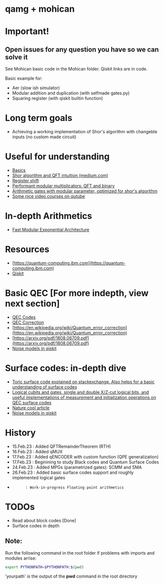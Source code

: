# qamg + mohican

# Important!
## Open issues for any question you have so we can solve it

See Mohican basic code in the Mohican folder.
Qiskit links are in code.

Basic example for:
- Aer (slow ish simulator)
- Modular addition and duplication (with selfmade gates.py)
- Squaring register (with qiskit builtin function)

# Long term goals
- Achieving a working implementation of Shor's algorithm
with changeble inputs (no custom made circuit)

# Useful for understanding
- [Basics](https://arxiv.org/pdf/quant-ph/0406176.pdf)
- [Shor algorithm and QFT intuition (medium.com)](https://medium.com/mit-6-s089-intro-to-quantum-computing/a-general-implementation-of-shors-algorithm-da1595694430)
- [Register shift](https://arxiv.org/pdf/quant-ph/0112107.pdf)
- [Performant modular multiplicators: QFT and binary](https://apps.dtic.mil/sti/pdfs/AD1083851.pdf)
- [Arithmetic gates with modular parameter, optimized for shor's algorithm](https://arxiv.org/pdf/1202.6614.pdf)
- [Some nice video courses on qutube](https://www.qutube.nl/quantum-computer-12/surface-codes)

# In-depth Arithmetics
- [Fast Modular Exponential Architecture](https://www.researchgate.net/publication/228102587_Fast_Quantum_Modular_Exponentiation_Architecture_for_Shor%27s_Factorization_Algorithm)

# Resources
- [https://quantum-computing.ibm.com](https://quantum-computing.ibm.com)
- [Qiskit](https://qiskit.org/textbook/ch-prerequisites/setting-the-environment.html)


# Basic QEC [For more indepth, view next section]
- [QEC Codes](https://bvermersch.github.io/Teaching/QO_Lecture3.pdf)
- [QEC Correction](https://wdscultan.github.io/files/QEC.pdf)
- [https://en.wikipedia.org/wiki/Quantum_error_correction](https://en.wikipedia.org/wiki/Quantum_error_correction)
- [https://arxiv.org/pdf/1808.06709.pdf](https://arxiv.org/pdf/1808.06709.pdf)
- [Noise models in qiskit](https://qiskit.org/textbook/ch-quantum-hardware/error-correction-repetition-code.html)

# Surface codes: in-depth dive
- [Toric surface code explained on stackexchange. Also helps for a basic understanding of surface codes](https://quantumcomputing.stackexchange.com/questions/2106/what-is-the-surface-code-in-the-context-of-quantum-error-correction)
- [Logical cubits and gates, single and double X/Z-cut logical bits, and useful implementations of measurement and initialization operations on QEC surface codes](https://arxiv.org/pdf/1208.0928.pdf)
- [Nature cool article](https://www.nature.com/articles/s41586-022-05434-1)
- [Noise models in qiskit](https://qiskit.org/textbook/ch-quantum-hardware/error-correction-repetition-code.html)

# History
- 15.Feb.23 : Added QFTRemainderTheorem (RTH)
- 16.Feb.23 : Added qMUX
- 17.Feb.23 : Added qENCODER with custom function (QPE generalization)
- 17.Feb.23 : Beginining to study Black codes and Quantum Surface Codes
- 24.Feb.23 : Added MPGs (parametrized gates): SCMM and SMA
- 26.Feb.23 : Added basic surface codes support and roughly implemented logical gates
-           : Work-in-progress Floating point arithmetics

# TODOs
- Read about block codes [Done]
- Surface codes in depth

## Note:
Run the following command in the root folder if problems with imports and modules arrise:
```bash
export PYTHONPATH=$PYTHONPATH:$(pwd)
```
'yourpath' is the output of the **pwd** command in the root directory
